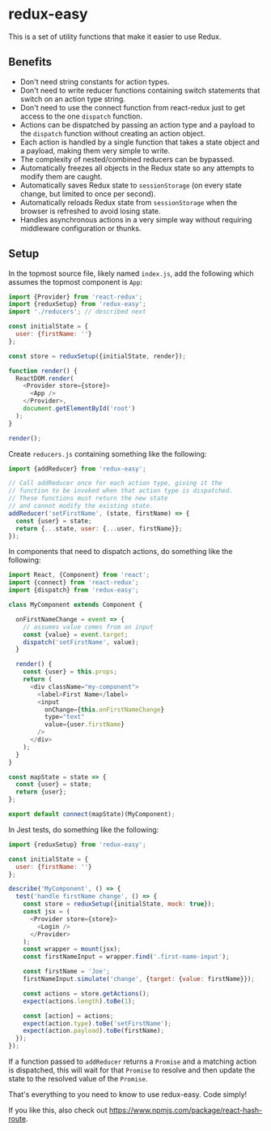 # redux-easy

This is a set of utility functions that make it easier to use Redux.

## Benefits

* Don't need string constants for action types.
* Don't need to write reducer functions containing switch statements
  that switch on an action type string.
* Don't need to use the connect function from react-redux
  just to get access to the one `dispatch` function.
* Actions can be dispatched by passing an action type and a payload
  to the `dispatch` function without creating an action object.
* Each action is handled by a single function
  that takes a state object and a payload,
  making them very simple to write.
* The complexity of nested/combined reducers can be bypassed.
* Automatically freezes all objects in the Redux state
  so any attempts to modify them are caught.
* Automatically saves Redux state to `sessionStorage`
  (on every state change, but limited to once per second).
* Automatically reloads Redux state from `sessionStorage`
  when the browser is refreshed to avoid losing state.
* Handles asynchronous actions in a very simple way
  without requiring middleware configuration or thunks.

## Setup

In the topmost source file, likely named `index.js`,
add the following which assumes the topmost component is `App`:

```js
import {Provider} from 'react-redux';
import {reduxSetup} from 'redux-easy';
import './reducers'; // described next

const initialState = {
  user: {firstName: ''}
};

const store = reduxSetup({initialState, render});

function render() {
  ReactDOM.render(
    <Provider store={store}>
      <App />
    </Provider>,
    document.getElementById('root')
  );
}

render();
```

Create `reducers.js` containing something like the following:

```js
import {addReducer} from 'redux-easy';

// Call addReducer once for each action type, giving it the
// function to be invoked when that action type is dispatched.
// These functions must return the new state
// and cannot modify the existing state.
addReducer('setFirstName', (state, firstName) => {
  const {user} = state;
  return {...state, user: {...user, firstName}};
});
```

In components that need to dispatch actions,
do something like the following:

```js
import React, {Component} from 'react';
import {connect} from 'react-redux';
import {dispatch} from 'redux-easy';

class MyComponent extends Component {

  onFirstNameChange = event => {
    // assumes value comes from an input
    const {value} = event.target;
    dispatch('setFirstName', value);
  }

  render() {
    const {user} = this.props;
    return (
      <div className="my-component">
        <label>First Name</label>
        <input
          onChange={this.onFirstNameChange}
          type="text"
          value={user.firstName}
        />
      </div>
    );
  }
}

const mapState = state => {
  const {user} = state;
  return {user};
};

export default connect(mapState)(MyComponent);
```

In Jest tests, do something like the following:

```js
import {reduxSetup} from 'redux-easy';

const initialState = {
  user: {firstName: ''}
};

describe('MyComponent', () => {
  test('handle firstName change', () => {
    const store = reduxSetup({initialState, mock: true});
    const jsx = (
      <Provider store={store}>
        <Login />
      </Provider>
    );
    const wrapper = mount(jsx);
    const firstNameInput = wrapper.find('.first-name-input');

    const firstName = 'Joe';
    firstNameInput.simulate('change', {target: {value: firstName}});

    const actions = store.getActions();
    expect(actions.length).toBe(1);

    const [action] = actions;
    expect(action.type).toBe('setFirstName');
    expect(action.payload).toBe(firstName);
  });
});

```

If a function passed to `addReducer` returns a `Promise`
and a matching action is dispatched,
this will wait for that `Promise` to resolve and then
update the state to the resolved value of the `Promise`.

That's everything to you need to know to use redux-easy.
Code simply!

If you like this, also check out
https://www.npmjs.com/package/react-hash-route.
